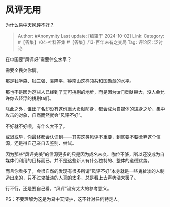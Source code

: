 # 风评无用
[为什么易中天风评不好？](https://www.zhihu.com/question/385380335/answer/3976739327)

> Author: #Anonymity
> Last update: [编辑于 2024-10-02]
> Link:
> Category: #【答集】/04-社科答集 #【答集】/13-百年未有之变局 
> Tag: 
> 评论区:
> 泛讨论:

在中国要“风评好”需要什么水平？

需要全民欠你情。

那是钱学森、钱三强、袁隆平、钟南山这样领共和国勋章的水平。

那也不是因为这些人已经到了无可挑剔的地步，而是因为ta们贡献巨大，没人会允许你去轻浮的挑剔ta们。

除此之外，谁出了名却没有这份重大贡献防身，都会成为自媒体的进身之阶、集中攻击的对象，自然而然就会“风评不好”。

不好就不好呗，有什么大不了。

或迟或早，你最终都会认识到——其实这类风评不重要，到底要不要舍弃这个信源，还是得自己亲自去鉴别、尝试。

因为那些“风评完美”的信源更多的只是因为成名未久、咖位不够，所以还没成为自媒体们利用的目标而已，并不是这些新人有什么独特的、整体的道德优势。

而且你看多了，会很自然的发现有很多所谓“风评不好”本身就是一些鬼扯淡的人制造出来的，只不过鬼扯淡的人真的太多，总是看上去声势浩大罢了。

行不行，还是要自己看，“风评”没有太大的参考意义。

PS：不要理解为这是为易中天辩护，这不针对任何特定人。
